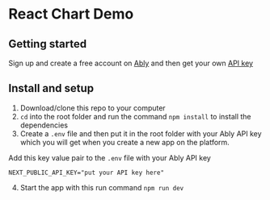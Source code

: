 # React Chart Demo

## Getting started

Sign up and create a free account on [Ably](https://ably.com/) and then get your own [API key](https://ably.com/docs/getting-started/quickstart?lang=javascript)

## Install and setup

1. Download/clone this repo to your computer
2. `cd` into the root folder and run the command `npm install` to install the dependencies
3. Create a `.env` file and then put it in the root folder with your Ably API key which you will get when you create a new app on the platform.

Add this key value pair to the `.env` file with your Ably API key

```shell
NEXT_PUBLIC_API_KEY="put your API key here"
```

4. Start the app with this run command `npm run dev`
